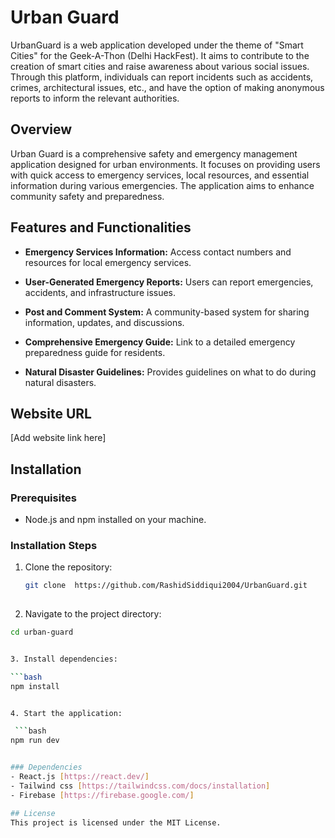 # Urban Guard
UrbanGuard is a web application developed under the theme of "Smart Cities" for the Geek-A-Thon (Delhi HackFest). It aims to contribute to the creation of smart cities and raise awareness about various social issues. Through this platform, individuals can report incidents such as accidents, crimes, architectural issues, etc., and have the option of making anonymous reports to inform the relevant authorities.

## Overview

Urban Guard is a comprehensive safety and emergency management application designed for urban environments. It focuses on providing users with quick access to emergency services, local resources, and essential information during various emergencies. The application aims to enhance community safety and preparedness.

## Features and Functionalities

- **Emergency Services Information:** Access contact numbers and resources for local emergency services.

- **User-Generated Emergency Reports:** Users can report emergencies, accidents, and infrastructure issues.
  
- **Post and Comment System:** A community-based system for sharing information, updates, and discussions.
  
- **Comprehensive Emergency Guide:** Link to a detailed emergency preparedness guide for residents.
    
- **Natural Disaster Guidelines:** Provides guidelines on what to do during natural disasters.
  
## Website URL 

[Add website link here]

## Installation

### Prerequisites

- Node.js and npm installed on your machine.

### Installation Steps

1. Clone the repository:

   ```bash
   git clone  https://github.com/RashidSiddiqui2004/UrbanGuard.git
  

2. Navigate to the project directory:

  ```bash
  cd urban-guard


3. Install dependencies:

 ```bash
 npm install

 
4. Start the application:

   ```bash
  npm run dev


### Dependencies
- React.js [https://react.dev/]
- Tailwind css [https://tailwindcss.com/docs/installation]
- Firebase [https://firebase.google.com/]

## License
This project is licensed under the MIT License.

